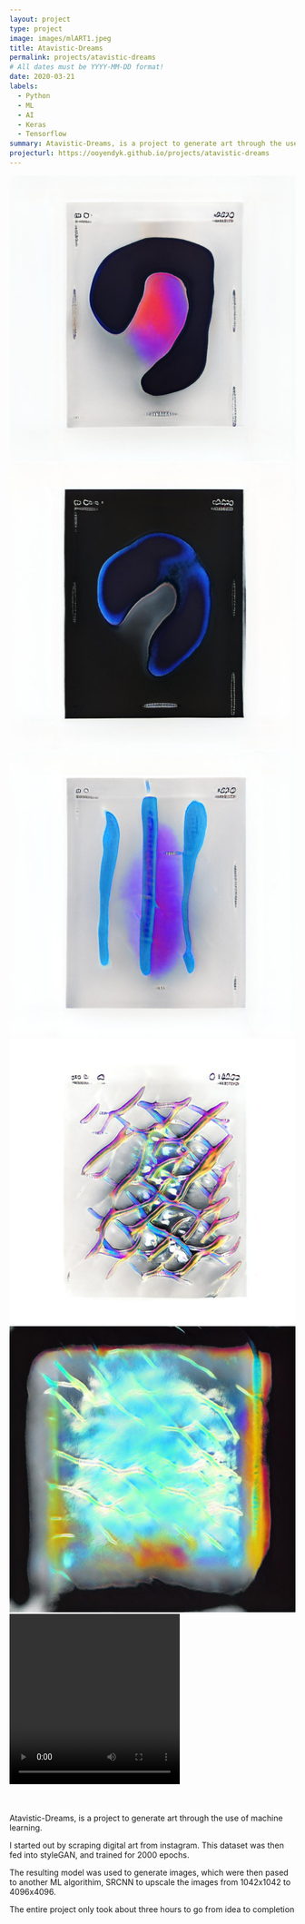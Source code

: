 ```yaml
---
layout: project
type: project
image: images/mlART1.jpeg
title: Atavistic-Dreams
permalink: projects/atavistic-dreams
# All dates must be YYYY-MM-DD format!
date: 2020-03-21
labels:
  - Python
  - ML
  - AI
  - Keras
  - Tensorflow
summary: Atavistic-Dreams, is a project to generate art through the use of machine learning.
projecturl: https://ooyendyk.github.io/projects/atavistic-dreams
---
```


<div>
  <img src="../images/mlART1.jpeg" class="ui medium floated rounded image">
  <img src="../images/mlART2.jpeg" class="ui medium floated rounded image">
  <img src="../images/mlART3.jpeg" class="ui medium floated rounded image">
  <img src="../images/mlART4.jpeg" class="ui medium floated rounded image">
  <img src="../images/mlART5.jpeg" class="ui medium floated rounded image">
  <video width="300" height="300" autoplay="" controls="">
     <source src="../images/mlART0.mp4" type="video/mp4">
  </video>
  <br>
  <hl>
  </hl>
</div>

<div>
<br>
<br/>
  
<p>Atavistic-Dreams, is a project to generate art through the use of machine learning.</p>

<p>I started out by scraping digital art from instagram. This dataset was then fed into styleGAN, and trained for 2000 epochs.</p>

<p>The resulting model was used to generate images, which were then pased to another ML algorithim,
SRCNN to upscale the images from 1042x1042 to 4096x4096.</p>

<p>The entire project only took about three hours to go from idea to completion</p>
</div>
